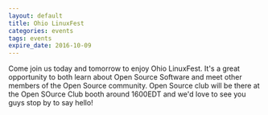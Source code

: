```yaml
---
layout: default
title: Ohio LinuxFest
categories: events
tags: events
expire_date: 2016-10-09
---
```


<!-- INSERT TEXT HERE -->
Come join us today and tomorrow to enjoy Ohio LinuxFest. It's a great opportunity to both learn about Open Source Software and meet other members of the Open Source community. Open Source club will be there at the Open SOurce Club booth around 1600EDT and we'd love to see you guys stop by to say hello!


<!-- generated by _helpers/newPost.rb -->

